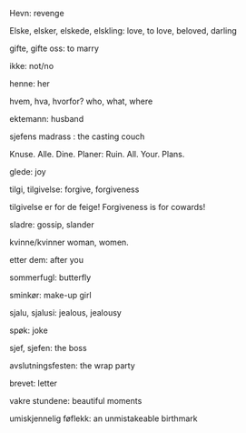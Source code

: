 Hevn:  revenge

Elske, elsker, elskede, elskling: love, to love, beloved, darling

gifte, gifte oss: to marry

ikke: not/no

henne: her

hvem, hva, hvorfor?   who, what, where

ektemann: husband

sjefens madrass : the casting couch

Knuse. Alle. Dine. Planer:  Ruin. All. Your. Plans.

glede:  joy

tilgi, tilgivelse:  forgive, forgiveness

tilgivelse er for de feige!  Forgiveness is for cowards!

sladre: gossip, slander

kvinne/kvinner woman, women.

etter dem:  after you

sommerfugl: butterfly

sminkør: make-up girl

sjalu, sjalusi: jealous, jealousy

spøk: joke

sjef, sjefen: the boss

avslutningsfesten: the wrap party

brevet: letter

vakre stundene: beautiful moments

umiskjennelig føflekk: an unmistakeable birthmark
